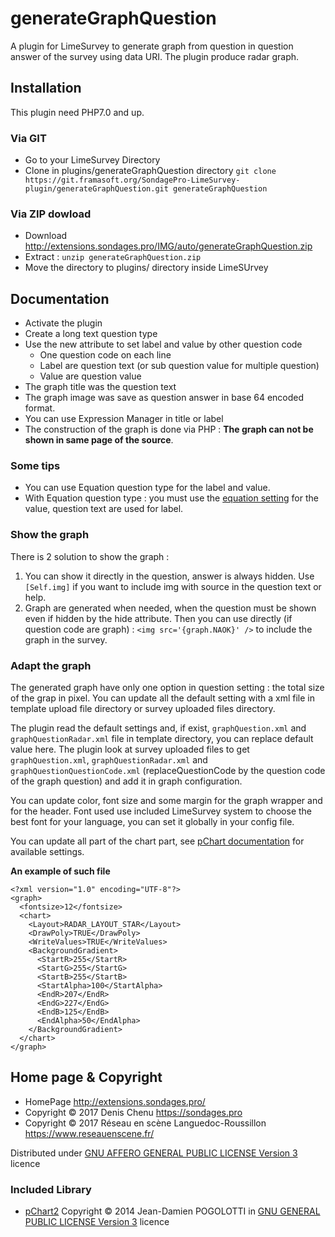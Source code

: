 generateGraphQuestion
=====================

A plugin for LimeSurvey to generate graph from question in question answer of the survey using data URI. The plugin produce radar graph.

## Installation

This plugin need PHP7.0 and up.

### Via GIT
- Go to your LimeSurvey Directory
- Clone in plugins/generateGraphQuestion directory `git clone https://git.framasoft.org/SondagePro-LimeSurvey-plugin/generateGraphQuestion.git generateGraphQuestion`

### Via ZIP dowload
- Download <http://extensions.sondages.pro/IMG/auto/generateGraphQuestion.zip>
- Extract : `unzip generateGraphQuestion.zip`
- Move the directory to  plugins/ directory inside LimeSUrvey


## Documentation

- Activate the plugin
- Create a long text question type
- Use the new attribute to set label and value by other question code
    - One question code on each line
    - Label are question text (or sub question value for multiple question)
    - Value are question value
- The graph title was the question text
- The graph image was save as question answer in base 64 encoded format.
- You can use Expression Manager in title or label
- The construction of the graph is done via PHP : **The graph can not be shown in same page of the source**.


### Some tips

- You can use Equation question type for the label and value.
- With Equation question type : you must use the [equation setting](https://manual.limesurvey.org/Question_type_-_Equation#Equation_.28equation.29) for the value, question text are used for label.

### Show the graph

There is 2 solution to show the graph :

1. You can show it directly in the question, answer is always hidden.
   Use `[Self.img]` if you want to include img with source in the question text or help.
2. Graph are generated when needed, when the question must be shown even if hidden by the hide attribute.
   Then you can use directly (if question code are graph) : `<img src='{graph.NAOK}' />` to include the graph in the survey.

### Adapt the graph

The generated graph have only one option in question setting : the total size of the grap in pixel.
You can update all the default setting with a xml file in template upload file directory or survey uploaded files directory.

The plugin read the default settings and, if exist, `graphQuestion.xml` and `graphQuestionRadar.xml` file in template directory, you can replace default value here.
The plugin look at survey uploaded files to get `graphQuestion.xml`, `graphQuestionRadar.xml` and `graphQuestionQuestionCode.xml` (replaceQuestionCode by the question code of the graph question) and add it in graph configuration.

You can update color, font size and some margin for the graph wrapper and for the header. Font used use included LimeSurvey system to choose the best font for your language, you can set it globally in your config file.

You can update all part of the chart part, see [pChart documentation](http://wiki.pchart.net/doc.draw.radar.html) for available settings.

**An example of such file**

````
<?xml version="1.0" encoding="UTF-8"?>
<graph>
  <fontsize>12</fontsize>
  <chart>
    <Layout>RADAR_LAYOUT_STAR</Layout>
    <DrawPoly>TRUE</DrawPoly>
    <WriteValues>TRUE</WriteValues>
    <BackgroundGradient>
      <StartR>255</StartR>
      <StartG>255</StartG>
      <StartB>255</StartB>
      <StartAlpha>100</StartAlpha>
      <EndR>207</EndR>
      <EndG>227</EndG>
      <EndB>125</EndB>
      <EndAlpha>50</EndAlpha>
    </BackgroundGradient>
  </chart>
</graph>
````

## Home page & Copyright
- HomePage <http://extensions.sondages.pro/>
- Copyright © 2017 Denis Chenu <https://sondages.pro>
- Copyright © 2017 Réseau en scène Languedoc-Roussillon <https://www.reseauenscene.fr/>

Distributed under [GNU AFFERO GENERAL PUBLIC LICENSE Version 3](http://www.gnu.org/licenses/agpl.txt) licence

### Included Library
- [pChart2](http://www.pchart.net) Copyright © 2014 Jean-Damien POGOLOTTI in [GNU GENERAL PUBLIC LICENSE Version 3](http://www.gnu.org/licenses/gpl.txt) licence
